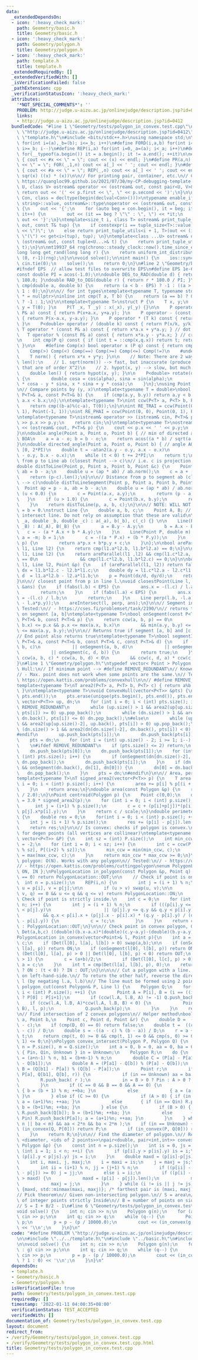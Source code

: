 ```yaml
---
data:
  _extendedDependsOn:
  - icon: ':heavy_check_mark:'
    path: Geometry/basic.h
    title: Geometry/basic.h
  - icon: ':heavy_check_mark:'
    path: Geometry/polygon.h
    title: Geometry/polygon.h
  - icon: ':heavy_check_mark:'
    path: template.h
    title: template.h
  _extendedRequiredBy: []
  _extendedVerifiedWith: []
  _isVerificationFailed: false
  _pathExtension: cpp
  _verificationStatusIcon: ':heavy_check_mark:'
  attributes:
    '*NOT_SPECIAL_COMMENTS*': ''
    PROBLEM: http://judge.u-aizu.ac.jp/onlinejudge/description.jsp?id=0412
    links:
    - http://judge.u-aizu.ac.jp/onlinejudge/description.jsp?id=0412
  bundledCode: "#line 1 \"Geometry/tests/polygon_in_convex.test.cpp\"\n#define PROBLEM\
    \ \"http://judge.u-aizu.ac.jp/onlinejudge/description.jsp?id=0412\"\n\n#line 1\
    \ \"template.h\"\n#include <bits/stdc++.h>\nusing namespace std;\n\n#define FOR(i,a,b)\
    \ for(int i=(a),_b=(b); i<=_b; i++)\n#define FORD(i,a,b) for(int i=(a),_b=(b);\
    \ i>=_b; i--)\n#define REP(i,a) for(int i=0,_a=(a); i<_a; i++)\n#define EACH(it,a)\
    \ for(__typeof(a.begin()) it = a.begin(); it != a.end(); ++it)\n\n#define DEBUG(x)\
    \ { cout << #x << \" = \"; cout << (x) << endl; }\n#define PR(a,n) { cout << #a\
    \ << \" = \"; FOR(_,1,n) cout << a[_] << ' '; cout << endl; }\n#define PR0(a,n)\
    \ { cout << #a << \" = \"; REP(_,n) cout << a[_] << ' '; cout << endl; }\n\n#define\
    \ sqr(x) ((x) * (x))\n\n// For printing pair, container, etc.\n// Copied from\
    \ https://quangloc99.github.io/2021/07/30/my-CP-debugging-template.html\ntemplate<class\
    \ U, class V> ostream& operator << (ostream& out, const pair<U, V>& p) {\n   \
    \ return out << '(' << p.first << \", \" << p.second << ')';\n}\n\ntemplate<class\
    \ Con, class = decltype(begin(declval<Con>()))>\ntypename enable_if<!is_same<Con,\
    \ string>::value, ostream&>::type\noperator << (ostream& out, const Con& con)\
    \ {\n    out << '{';\n    for (auto beg = con.begin(), it = beg; it != con.end();\
    \ it++) {\n        out << (it == beg ? \"\" : \", \") << *it;\n    }\n    return\
    \ out << '}';\n}\ntemplate<size_t i, class T> ostream& print_tuple_utils(ostream&\
    \ out, const T& tup) {\n    if constexpr(i == tuple_size<T>::value) return out\
    \ << \")\"; \n    else return print_tuple_utils<i + 1, T>(out << (i ? \", \" :\
    \ \"(\") << get<i>(tup), tup); \n}\ntemplate<class ...U> ostream& operator <<\
    \ (ostream& out, const tuple<U...>& t) {\n    return print_tuple_utils<0, tuple<U...>>(out,\
    \ t);\n}\n\nmt19937_64 rng(chrono::steady_clock::now().time_since_epoch().count());\n\
    long long get_rand(long long r) {\n    return uniform_int_distribution<long long>\
    \ (0, r-1)(rng);\n}\n\nvoid solve();\n\nint main() {\n    ios::sync_with_stdio(0);\
    \ cin.tie(0);\n    solve();\n    return 0;\n}\n#line 2 \"Geometry/basic.h\"\n\n\
    #ifndef EPS  // allow test files to overwrite EPS\n#define EPS 1e-6\n#endif\n\n\
    const double PI = acos(-1.0);\n\ndouble DEG_to_RAD(double d) { return d * PI /\
    \ 180.0; }\ndouble RAD_to_DEG(double r) { return r * 180.0 / PI; }\n\ninline int\
    \ cmp(double a, double b) {\n    return (a < b - EPS) ? -1 : ((a > b + EPS) ?\
    \ 1 : 0);\n}\n\n// for int types\ntemplate<typename T, typename std::enable_if<std::is_floating_point<T>::value>::type\
    \ * = nullptr>\ninline int cmp(T a, T b) {\n    return (a == b) ? 0 : (a < b)\
    \ ? -1 : 1;\n}\n\ntemplate<typename T>\nstruct P {\n    T x, y;\n    P() { x =\
    \ y = T(0); }\n    P(T _x, T _y) : x(_x), y(_y) {}\n\n    P operator + (const\
    \ P& a) const { return P(x+a.x, y+a.y); }\n    P operator - (const P& a) const\
    \ { return P(x-a.x, y-a.y); }\n    P operator * (T k) const { return P(x*k, y*k);\
    \ }\n    P<double> operator / (double k) const { return P(x/k, y/k); }\n\n   \
    \ T operator * (const P& a) const { return x*a.x + y*a.y; } // dot product\n \
    \   T operator % (const P& a) const { return x*a.y - y*a.x; } // cross product\n\
    \n    int cmp(P q) const { if (int t = ::cmp(x,q.x)) return t; return ::cmp(y,q.y);\
    \ }\n\n    #define Comp(x) bool operator x (P q) const { return cmp(q) x 0; }\n\
    \    Comp(>) Comp(<) Comp(==) Comp(>=) Comp(<=) Comp(!=)\n    #undef Comp\n\n\
    \    T norm() { return x*x + y*y; }\n\n    // Note: There are 2 ways for implementing\
    \ len():\n    // 1. sqrt(norm()) --> fast, but inaccurate (produce some values\
    \ that are of order X^2)\n    // 2. hypot(x, y) --> slow, but much more accurate\n\
    \    double len() { return hypot(x, y); }\n\n    P<double> rotate(double alpha)\
    \ {\n        double cosa = cos(alpha), sina = sin(alpha);\n        return P(x\
    \ * cosa - y * sina, x * sina + y * cosa);\n    }\n};\nusing Point = P<double>;\n\
    \n// Compare points by (y, x)\ntemplate<typename T = double>\nbool cmpy(const\
    \ P<T>& a, const P<T>& b) {\n    if (cmp(a.y, b.y)) return a.y < b.y;\n    return\
    \ a.x < b.x;\n};\n\ntemplate<typename T>\nint ccw(P<T> a, P<T> b, P<T> c) {\n\
    \    return cmp((b-a)%(c-a), T(0));\n}\n\nint RE_TRAI = ccw(Point(0, 0), Point(0,\
    \ 1), Point(-1, 1));\nint RE_PHAI = ccw(Point(0, 0), Point(0, 1), Point(1, 1));\n\
    \ntemplate<typename T>\nistream& operator >> (istream& cin, P<T>& p) {\n    cin\
    \ >> p.x >> p.y;\n    return cin;\n}\ntemplate<typename T>\nostream& operator\
    \ << (ostream& cout, P<T>& p) {\n    cout << p.x << ' ' << p.y;\n    return cout;\n\
    }\n\ndouble angle(Point a, Point o, Point b) { // min of directed angle AOB &\
    \ BOA\n    a = a - o; b = b - o;\n    return acos((a * b) / sqrt(a.norm()) / sqrt(b.norm()));\n\
    }\n\ndouble directed_angle(Point a, Point o, Point b) { // angle AOB, in range\
    \ [0, 2*PI)\n    double t = -atan2(a.y - o.y, a.x - o.x)\n            + atan2(b.y\
    \ - o.y, b.x - o.x);\n    while (t < 0) t += 2*PI;\n    return t;\n}\n\n// Distance\
    \ from p to Line ab (closest Point --> c)\n// i.e. c is projection of p on AB\n\
    double distToLine(Point p, Point a, Point b, Point &c) {\n    Point ap = p - a,\
    \ ab = b - a;\n    double u = (ap * ab) / ab.norm();\n    c = a + (ab * u);\n\
    \    return (p-c).len();\n}\n\n// Distance from p to segment ab (closest Point\
    \ --> c)\ndouble distToLineSegment(Point p, Point a, Point b, Point &c) {\n  \
    \  Point ap = p - a, ab = b - a;\n    double u = (ap * ab) / ab.norm();\n    if\
    \ (u < 0.0) {\n        c = Point(a.x, a.y);\n        return (p - a).len();\n \
    \   }\n    if (u > 1.0) {\n        c = Point(b.x, b.y);\n        return (p - b).len();\n\
    \    }\n    return distToLine(p, a, b, c);\n}\n\n// NOTE: WILL NOT WORK WHEN a\
    \ = b = 0.\nstruct Line {\n    double a, b, c;\n    Point A, B; // Added for polygon\
    \ intersect line. Do not rely on assumption that these are valid\n\n    Line(double\
    \ _a, double _b, double _c) : a(_a), b(_b), c(_c) {} \n\n    Line(Point _A, Point\
    \ _B) : A(_A), B(_B) {\n        a = B.y - A.y;\n        b = A.x - B.x;\n     \
    \   c = - (a * A.x + b * A.y);\n    }\n    Line(Point P, double m) {\n       \
    \ a = -m; b = 1;\n        c = -((a * P.x) + (b * P.y));\n    }\n    double f(Point\
    \ p) {\n        return a*p.x + b*p.y + c;\n    }\n};\n\nbool areParallel(Line\
    \ l1, Line l2) {\n    return cmp(l1.a*l2.b, l1.b*l2.a) == 0;\n}\n\nbool areSame(Line\
    \ l1, Line l2) {\n    return areParallel(l1 ,l2) && cmp(l1.c*l2.a, l2.c*l1.a)\
    \ == 0\n                && cmp(l1.c*l2.b, l1.b*l2.c) == 0;\n}\n\nbool areIntersect(Line\
    \ l1, Line l2, Point &p) {\n    if (areParallel(l1, l2)) return false;\n    double\
    \ dx = l1.b*l2.c - l2.b*l1.c;\n    double dy = l1.c*l2.a - l2.c*l1.a;\n    double\
    \ d  = l1.a*l2.b - l2.a*l1.b;\n    p = Point(dx/d, dy/d);\n    return true;\n\
    }\n\n// closest point from p in line l.\nvoid closestPoint(Line l, Point p, Point\
    \ &ans) {\n    if (fabs(l.b) < EPS) {\n        ans.x = -(l.c) / l.a; ans.y = p.y;\n\
    \        return;\n    }\n    if (fabs(l.a) < EPS) {\n        ans.x = p.x; ans.y\
    \ = -(l.c) / l.b;\n        return;\n    }\n    Line perp(l.b, -l.a, - (l.b*p.x\
    \ - l.a*p.y));\n    areIntersect(l, perp, ans);\n}\n\n// Segment intersect\n//\
    \ Tested:\n// - https://cses.fi/problemset/task/2190/\n// returns true if p is\
    \ on segment [a, b]\ntemplate<typename T>\nbool onSegment(const P<T>& a, const\
    \ P<T>& b, const P<T>& p) {\n    return ccw(a, b, p) == 0\n        && min(a.x,\
    \ b.x) <= p.x && p.x <= max(a.x, b.x)\n        && min(a.y, b.y) <= p.y && p.y\
    \ <= max(a.y, b.y);\n}\n\n// Returns true if segment [a, b] and [c, d] intersects\n\
    // End point also returns true\ntemplate<typename T>\nbool segmentIntersect(const\
    \ P<T>& a, const P<T>& b, const P<T>& c, const P<T>& d) {\n    if (onSegment(a,\
    \ b, c)\n            || onSegment(a, b, d)\n            || onSegment(c, d, a)\n\
    \            || onSegment(c, d, b)) {\n        return true;\n    }\n\n    return\
    \ ccw(a, b, c) * ccw(a, b, d) < 0\n        && ccw(c, d, a) * ccw(c, d, b) < 0;\n\
    }\n#line 1 \"Geometry/polygon.h\"\ntypedef vector< Point > Polygon;\n\n// Convex\
    \ Hull:\n// If minimum point --> #define REMOVE_REDUNDANT\n// Known issues:\n\
    // - Max. point does not work when some points are the same.\n// Tested:\n// -\
    \ https://open.kattis.com/problems/convexhull\n\n// #define REMOVE_REDUNDANT\n\
    template<typename T>\nT area2(P<T> a, P<T> b, P<T> c) { return a%b + b%c + c%a;\
    \ }\n\ntemplate<typename T>\nvoid ConvexHull(vector<P<T>> &pts) {\n    sort(pts.begin(),\
    \ pts.end());\n    pts.erase(unique(pts.begin(), pts.end()), pts.end());\n   \
    \ vector<P<T>> up, dn;\n    for (int i = 0; i < (int) pts.size(); i++) {\n#ifdef\
    \ REMOVE_REDUNDANT\n        while (up.size() > 1 && area2(up[up.size()-2], up.back(),\
    \ pts[i]) >= 0) up.pop_back();\n        while (dn.size() > 1 && area2(dn[dn.size()-2],\
    \ dn.back(), pts[i]) <= 0) dn.pop_back();\n#else\n        while (up.size() > 1\
    \ && area2(up[up.size()-2], up.back(), pts[i]) > 0) up.pop_back();\n        while\
    \ (dn.size() > 1 && area2(dn[dn.size()-2], dn.back(), pts[i]) < 0) dn.pop_back();\n\
    #endif\n        up.push_back(pts[i]);\n        dn.push_back(pts[i]);\n    }\n\
    \    pts = dn;\n    for (int i = (int) up.size() - 2; i >= 1; i--) pts.push_back(up[i]);\n\
    \    \n#ifdef REMOVE_REDUNDANT\n    if (pts.size() <= 2) return;\n    dn.clear();\n\
    \    dn.push_back(pts[0]);\n    dn.push_back(pts[1]);\n    for (int i = 2; i <\
    \ (int) pts.size(); i++) {\n        if (onSegment(dn[dn.size()-2], pts[i], dn.back()))\
    \ dn.pop_back();\n        dn.push_back(pts[i]);\n    }\n    if (dn.size() >= 3\
    \ && onSegment(dn.back(), dn[1], dn[0])) {\n        dn[0] = dn.back();\n     \
    \   dn.pop_back();\n    }\n    pts = dn;\n#endif\n}\n\n// Area, perimeter, centroid\n\
    template<typename T>\nT signed_area2(vector<P<T>> p) {\n    T area(0);\n    for(int\
    \ i = 0; i < (int) p.size(); i++) {\n        area += p[i] % p[(i + 1) % p.size()];\n\
    \    }\n    return area;\n}\ndouble area(const Polygon &p) {\n    return std::abs(signed_area2(p)\
    \ / 2.0);\n}\nPoint centroid(Polygon p) {\n    Point c(0,0);\n    double scale\
    \ = 3.0 * signed_area2(p);\n    for (int i = 0; i < (int) p.size(); i++){\n  \
    \      int j = (i+1) % p.size();\n        c = c + (p[i]+p[j])*(p[i].x*p[j].y -\
    \ p[j].x*p[i].y);\n    }\n    return c / scale;\n}\ndouble perimeter(Polygon p)\
    \ {\n    double res = 0;\n    for(int i = 0; i < (int) p.size(); ++i) {\n    \
    \    int j = (i + 1) % p.size();\n        res += (p[i] - p[j]).len();\n    }\n\
    \    return res;\n}\n\n// Is convex: checks if polygon is convex.\n// Return true\
    \ for degen points (all vertices are collinear)\ntemplate<typename T>\nbool is_convex(const\
    \ vector<P<T>> &P) {\n    int sz = (int) P.size();\n    int min_ccw = 2, max_ccw\
    \ = -2;\n    for (int i = 0; i < sz; i++) {\n        int c = ccw(P[i], P[(i+1)\
    \ % sz], P[(i+2) % sz]);\n        min_ccw = min(min_ccw, c);\n        max_ccw\
    \ = max(max_ccw, c);\n    }\n    return min_ccw * max_ccw >= 0;\n}\n\n// Inside\
    \ polygon: O(N). Works with any polygon\n// Tested:\n// - https://open.kattis.com/problems/pointinpolygon\n\
    // - https://open.kattis.com/problems/cuttingpolygon\nenum PolygonLocation { OUT,\
    \ ON, IN };\nPolygonLocation in_polygon(const Polygon &p, Point q) {\n    if ((int)p.size()\
    \ == 0) return PolygonLocation::OUT;\n\n    // Check if point is on edge.\n  \
    \  int n = p.size();\n    REP(i,n) {\n        int j = (i + 1) % n;\n        Point\
    \ u = p[i], v = p[j];\n\n        if (u > v) swap(u, v);\n\n        if (ccw(u,\
    \ v, q) == 0 && u <= q && q <= v) return PolygonLocation::ON;\n    }\n\n    //\
    \ Check if point is strictly inside.\n    int c = 0;\n    for (int i = 0; i <\
    \ n; i++) {\n        int j = (i + 1) % n;\n        if (((p[i].y <= q.y && q.y\
    \ < p[j].y)\n                    || (p[j].y <= q.y && q.y < p[i].y))\n       \
    \         && q.x < p[i].x + (p[j].x - p[i].x) * (q.y - p[i].y) / (double) (p[j].y\
    \ - p[i].y)) {\n            c = !c;\n        }\n    }\n    return c ? PolygonLocation::IN\
    \ : PolygonLocation::OUT;\n}\n\n// Check point in convex polygon, O(logN)\n#define\
    \ Det(a,b,c) ((double)(b.x-a.x)*(double)(c.y-a.y)-(double)(b.y-a.y)*(c.x-a.x))\n\
    PolygonLocation in_convex(vector<Point>& l, Point p){\n    int a = 1, b = l.size()-1,\
    \ c;\n    if (Det(l[0], l[a], l[b]) > 0) swap(a,b);\n\n    if (onSegment(l[0],\
    \ l[a], p)) return ON;\n    if (onSegment(l[0], l[b], p)) return ON;\n\n    if\
    \ (Det(l[0], l[a], p) > 0 || Det(l[0], l[b], p) < 0) return OUT;\n    while(abs(a-b)\
    \ > 1) {\n        c = (a+b)/2;\n        if (Det(l[0], l[c], p) > 0) b = c; else\
    \ a = c;\n    }\n    int t = cmp(Det(l[a], l[b], p), 0);\n    return (t == 0)\
    \ ? ON : (t < 0) ? IN : OUT;\n}\n\n\n// Cut a polygon with a line. Returns half\
    \ on left-hand-side.\n// To return the other half, reverse the direction of Line\
    \ l (by negating l.a, l.b)\n// The line must be formed using 2 points\nPolygon\
    \ polygon_cut(const Polygon& P, Line l) {\n    Polygon Q;\n    for(int i = 0;\
    \ i < (int) P.size(); ++i) {\n        Point A = P[i], B = (i == ((int) P.size())-1)\
    \ ? P[0] : P[i+1];\n        if (ccw(l.A, l.B, A) != -1) Q.push_back(A);\n    \
    \    if (ccw(l.A, l.B, A)*ccw(l.A, l.B, B) < 0) {\n            Point p; areIntersect(Line(A,\
    \ B), l, p);\n            Q.push_back(p);\n        }\n    }\n    return Q;\n}\n\
    \n// Find intersection of 2 convex polygons\n// Helper method\nbool intersect_1pt(Point\
    \ a, Point b,\n    Point c, Point d, Point &r) {\n    double D =  (b - a) % (d\
    \ - c);\n    if (cmp(D, 0) == 0) return false;\n    double t =  ((c - a) % (d\
    \ - c)) / D;\n    double s = -((a - c) % (b - a)) / D;\n    r = a + (b - a) *\
    \ t;\n    return cmp(t, 0) >= 0 && cmp(t, 1) <= 0 && cmp(s, 0) >= 0 && cmp(s,\
    \ 1) <= 0;\n}\nPolygon convex_intersect(Polygon P, Polygon Q) {\n    const int\
    \ n = P.size(), m = Q.size();\n    int a = 0, b = 0, aa = 0, ba = 0;\n    enum\
    \ { Pin, Qin, Unknown } in = Unknown;\n    Polygon R;\n    do {\n        int a1\
    \ = (a+n-1) % n, b1 = (b+m-1) % m;\n        double C = (P[a] - P[a1]) % (Q[b]\
    \ - Q[b1]);\n        double A = (P[a1] - Q[b]) % (P[a] - Q[b]);\n        double\
    \ B = (Q[b1] - P[a]) % (Q[b] - P[a]);\n        Point r;\n        if (intersect_1pt(P[a1],\
    \ P[a], Q[b1], Q[b], r)) {\n            if (in == Unknown) aa = ba = 0;\n    \
    \        R.push_back( r );\n            in = B > 0 ? Pin : A > 0 ? Qin : in;\n\
    \        }\n        if (C == 0 && B == 0 && A == 0) {\n            if (in == Pin)\
    \ { b = (b + 1) % m; ++ba; }\n            else            { a = (a + 1) % m; ++aa;\
    \ }\n        } else if (C >= 0) {\n            if (A > 0) { if (in == Pin) R.push_back(P[a]);\
    \ a = (a+1)%n; ++aa; }\n            else       { if (in == Qin) R.push_back(Q[b]);\
    \ b = (b+1)%m; ++ba; }\n        } else {\n            if (B > 0) { if (in == Qin)\
    \ R.push_back(Q[b]); b = (b+1)%m; ++ba; }\n            else       { if (in ==\
    \ Pin) R.push_back(P[a]); a = (a+1)%n; ++aa; }\n        }\n    } while ( (aa <\
    \ n || ba < m) && aa < 2*n && ba < 2*m );\n    if (in == Unknown) {\n        if\
    \ (in_convex(Q, P[0])) return P;\n        if (in_convex(P, Q[0])) return Q;\n\
    \    }\n    return R;\n}\n\n// Find the diameter of polygon.\n// Returns:\n//\
    \ <diameter, <ids of 2 points>>\npair<double, pair<int,int>> convex_diameter(const\
    \ Polygon &p) {\n    const int n = p.size();\n    int is = 0, js = 0;\n    for\
    \ (int i = 1; i < n; ++i) {\n        if (p[i].y > p[is].y) is = i;\n        if\
    \ (p[i].y < p[js].y) js = i;\n    }\n    double maxd = (p[is]-p[js]).len();\n\
    \    int i, maxi, j, maxj;\n    i = maxi = is;\n    j = maxj = js;\n    do {\n\
    \        int ii = (i+1) % n, jj = (j+1) % n;\n        if ((p[ii] - p[i]) % (p[jj]\
    \ - p[j]) >= 0) j = jj;\n        else i = ii;\n        if ((p[i] - p[j]).len()\
    \ > maxd) {\n            maxd = (p[i] - p[j]).len();\n            maxi = i;\n\
    \            maxj = j;\n        }\n    } while (i != is || j != js);\n    return\
    \ {maxd, std::minmax(maxi, maxj)}; /* farthest pair is (maxi, maxj). */\n}\n\n\
    // Pick theorem\n// Given non-intersecting polygon.\n// S = area\n// I = number\
    \ of integer points strictly Inside\n// B = number of points on sides of polygon\n\
    // S = I + B/2 - 1\n#line 6 \"Geometry/tests/polygon_in_convex.test.cpp\"\n\n\
    void solve() {\n    int n; cin >> n;\n    Polygon g(n);\n    for (auto& p : g)\
    \ cin >> p;\n\n    int q; cin >> q;\n    while (q--) {\n        Point p; cin >>\
    \ p;\n        p = p - (p / 10000.0);\n        cout << (in_convex(g, p) ? 1 : 0)\
    \ << '\\n';\n    }\n}\n"
  code: "#define PROBLEM \"http://judge.u-aizu.ac.jp/onlinejudge/description.jsp?id=0412\"\
    \n\n#include \"../../template.h\"\n#include \"../basic.h\"\n#include \"../polygon.h\"\
    \n\nvoid solve() {\n    int n; cin >> n;\n    Polygon g(n);\n    for (auto& p\
    \ : g) cin >> p;\n\n    int q; cin >> q;\n    while (q--) {\n        Point p;\
    \ cin >> p;\n        p = p - (p / 10000.0);\n        cout << (in_convex(g, p)\
    \ ? 1 : 0) << '\\n';\n    }\n}\n"
  dependsOn:
  - template.h
  - Geometry/basic.h
  - Geometry/polygon.h
  isVerificationFile: true
  path: Geometry/tests/polygon_in_convex.test.cpp
  requiredBy: []
  timestamp: '2022-01-11 04:00:35+08:00'
  verificationStatus: TEST_ACCEPTED
  verifiedWith: []
documentation_of: Geometry/tests/polygon_in_convex.test.cpp
layout: document
redirect_from:
- /verify/Geometry/tests/polygon_in_convex.test.cpp
- /verify/Geometry/tests/polygon_in_convex.test.cpp.html
title: Geometry/tests/polygon_in_convex.test.cpp
---
```

